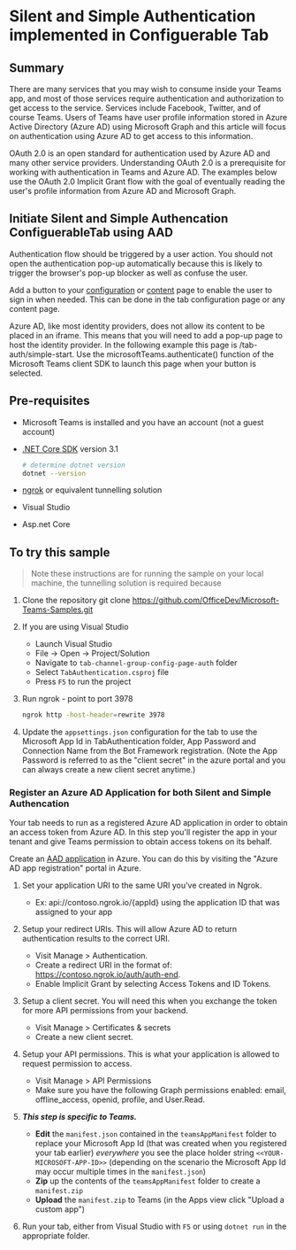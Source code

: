 # Silent and Simple Authentication implemented in Configuerable Tab

## Summary

There are many services that you may wish to consume inside your Teams app, and most of those services require authentication and authorization to get access to the service. Services include Facebook, Twitter, and of course Teams. Users of Teams have user profile information stored in Azure Active Directory (Azure AD) using Microsoft Graph and this article will focus on authentication using Azure AD to get access to this information.

OAuth 2.0 is an open standard for authentication used by Azure AD and many other service providers. Understanding OAuth 2.0 is a prerequisite for working with authentication in Teams and Azure AD. The examples below use the OAuth 2.0 Implicit Grant flow with the goal of eventually reading the user's profile information from Azure AD and Microsoft Graph.

## Initiate Silent and Simple Authencation ConfiguerableTab using AAD

Authentication flow should be triggered by a user action. You should not open the authentication pop-up automatically because this is likely to trigger the browser's pop-up blocker as well as confuse the user.

Add a button to your [configuration](https://docs.microsoft.com/en-us/microsoftteams/platform/tabs/how-to/create-tab-pages/configuration-page) or [content](https://docs.microsoft.com/en-us/microsoftteams/platform/tabs/how-to/create-tab-pages/content-page) page to enable the user to sign in when needed. This can be done in the tab configuration page or any content page.

Azure AD, like most identity providers, does not allow its content to be placed in an iframe. This means that you will need to add a pop-up page to host the identity provider. In the following example this page is /tab-auth/simple-start. Use the microsoftTeams.authenticate() function of the Microsoft Teams client SDK to launch this page when your button is selected.


## Pre-requisites

- Microsoft Teams is installed and you have an account (not a guest account)
- [.NET Core SDK](https://dotnet.microsoft.com/download) version 3.1

  ```bash
  # determine dotnet version
  dotnet --version
  ```
- [ngrok](https://ngrok.com/) or equivalent tunnelling solution

- Visual Studio

- Asp.net Core

## To try this sample

> Note these instructions are for running the sample on your local machine, the tunnelling solution is required because

1) Clone the repository
    git clone https://github.com/OfficeDev/Microsoft-Teams-Samples.git

2) If you are using Visual Studio
    - Launch Visual Studio
    - File -> Open -> Project/Solution
    - Navigate to `tab-channel-group-config-page-auth` folder
    - Select `TabAuthentication.csproj` file
    - Press `F5` to run the project

3) Run ngrok - point to port 3978
    ```bash
    ngrok http -host-header=rewrite 3978
    ```
4) Update the `appsettings.json` configuration for the tab to use the Microsoft App Id in TabAuthentication folder, App Password and Connection Name from the Bot Framework           registration. (Note the App Password is referred to as the "client secret" in the azure portal and you can always create a new client secret anytime.)

### Register an Azure AD Application for both Silent and Simple Authencation

  Your tab needs to run as a registered Azure AD application in order to obtain an access token from Azure AD. In this step you'll register the app in your tenant and give Teams   permission to obtain access tokens on its behalf.

  Create an [AAD application](https://docs.microsoft.com/en-us/microsoftteams/platform/tabs/how-to/authentication/auth-aad-sso#1-create-your-aad-application-in-azure) in           Azure. You can do this by visiting the "Azure AD app registration" portal in Azure.

1) Set your application URI to the same URI you've created in Ngrok.
   - Ex: api://contoso.ngrok.io/{appId} using the application ID that was assigned to your app
          
2) Setup your redirect URIs. This will allow Azure AD to return authentication results to the correct URI.
   - Visit Manage > Authentication.
   - Create a redirect URI in the format of: https://contoso.ngrok.io/auth/auth-end.
   - Enable Implicit Grant by selecting Access Tokens and ID Tokens.
          
3) Setup a client secret. You will need this when you exchange the token for more API permissions from your backend.
   - Visit Manage > Certificates & secrets
   - Create a new client secret.
          
4) Setup your API permissions. This is what your application is allowed to request permission to access.
   - Visit Manage > API Permissions
   - Make sure you have the following Graph permissions enabled: email, offline_access, openid, profile, and User.Read.

6)  __*This step is specific to Teams.*__
    - **Edit** the `manifest.json` contained in the  `teamsAppManifest` folder to replace your Microsoft App Id (that was created when you registered your tab earlier) *everywhere* you see the place holder string `<<YOUR-MICROSOFT-APP-ID>>` (depending on the scenario the Microsoft App Id may occur multiple times in the `manifest.json`)
    - **Zip** up the contents of the `teamsAppManifest` folder to create a `manifest.zip`
    - **Upload** the `manifest.zip` to Teams (in the Apps view click "Upload a custom app")

7) Run your tab, either from Visual Studio with `F5` or using `dotnet run` in the appropriate folder.


 


